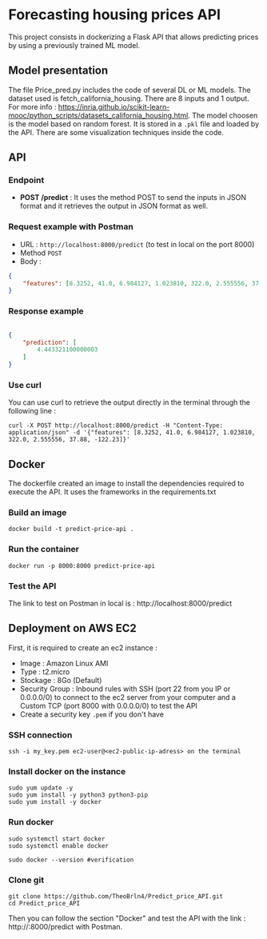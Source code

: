 # Forecasting housing prices API
This project consists in dockerizing a Flask API that allows predicting prices by using a previously trained ML model.

## Model presentation
The file Price_pred.py includes the code of several DL or ML models. The dataset used is fetch_california_housing. There are 8 inputs and 1 output. For more info : https://inria.github.io/scikit-learn-mooc/python_scripts/datasets_california_housing.html. The model choosen is the model based on random forest. It is stored in a `.pkl` file and loaded by the API. There are some visualization techniques inside the code.

## API
### Endpoint
- **POST /predict** : It uses the method POST to send the inputs in JSON format and it retrieves the output in JSON format as well.

### Request example with Postman

- URL : `http://localhost:8000/predict` (to test in local on the port 8000)
- Method `POST`
- Body : 
``` JSON
{
    "features": [8.3252, 41.0, 6.984127, 1.023810, 322.0, 2.555556, 37.88, -122.23]
}
```
### Response example
``` JSON

{
    "prediction": [
        4.443321100000003
    ]
}
```
### Use curl
You can use curl to retrieve the output directly in the terminal through the following line :
```
curl -X POST http://localhost:8000/predict -H "Content-Type: application/json" -d '{"features": [8.3252, 41.0, 6.984127, 1.023810, 322.0, 2.555556, 37.88, -122.23]}'
```
## Docker
The dockerfile created an image to install the dependencies required to execute the API. It uses the frameworks in the requirements.txt

### Build an image
```
docker build -t predict-price-api .
```
### Run the container
```
docker run -p 8000:8000 predict-price-api
```
### Test the API
The link to test on Postman in local is : http://localhost:8000/predict

## Deployment on AWS EC2
First, it is required to create an ec2 instance :
 - Image : Amazon Linux AMI
 - Type : t2.micro
 - Stockage : 8Go (Default)
 - Security Group : Inbound rules with SSH (port 22 from you IP or 0.0.0.0/0) to connect to the ec2 server from your computer and a Custom TCP (port 8000 with 0.0.0.0/0) to test the API
 - Create a security key `.pem` if you don't have

### SSH connection
```
ssh -i my_key.pem ec2-user@<ec2-public-ip-adress> on the terminal
```
### Install docker on the instance
```
sudo yum update -y
sudo yum install -y python3 python3-pip
sudo yum install -y docker
```
### Run docker
```
sudo systemctl start docker
sudo systemctl enable docker

sudo docker --version #verification
```
### Clone git
```
git clone https://github.com/TheoBrln4/Predict_price_API.git
cd Predict_price_API
```
Then you can follow the section "Docker" and test the API with the link : http://<ec2-public-ip-adress>:8000/predict with Postman.

